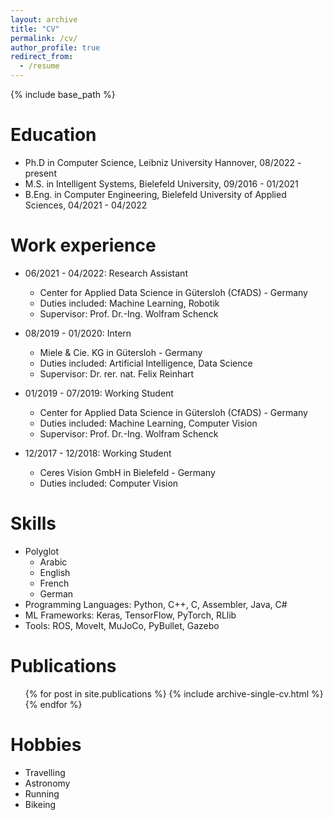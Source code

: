 ```yaml
---
layout: archive
title: "CV"
permalink: /cv/
author_profile: true
redirect_from:
  - /resume
---
```


{% include base_path %}

Education
======
* Ph.D in Computer Science, Leibniz University Hannover, 08/2022 - present
* M.S. in Intelligent Systems, Bielefeld University, 09/2016 - 01/2021
* B.Eng. in Computer Engineering, Bielefeld University of Applied Sciences, 04/2021 - 04/2022

Work experience
======
* 06/2021 - 04/2022: Research Assistant
  * Center for Applied Data Science in Gütersloh (CfADS) - Germany
  * Duties included: Machine Learning, Robotik
  * Supervisor: Prof. Dr.-Ing. Wolfram Schenck

* 08/2019 - 01/2020: Intern
  * Miele & Cie. KG in Gütersloh - Germany
  * Duties included: Artificial Intelligence, Data Science
  * Supervisor: Dr. rer. nat. Felix Reinhart
  
* 01/2019 - 07/2019: Working Student
  * Center for Applied Data Science in Gütersloh (CfADS) - Germany
  * Duties included: Machine Learning, Computer Vision
  * Supervisor: Prof. Dr.-Ing. Wolfram Schenck

* 12/2017 - 12/2018: Working Student
  * Ceres Vision GmbH in Bielefeld - Germany
  * Duties included: Computer Vision


Skills
======
* Polyglot
  * Arabic
  * English
  * French
  * German
* Programming Languages: Python, C++, C, Assembler, Java, C#
* ML Frameworks: Keras, TensorFlow, PyTorch, RLlib
* Tools: ROS, MoveIt, MuJoCo, PyBullet, Gazebo

Publications
======
  <ul>{% for post in site.publications %}
    {% include archive-single-cv.html %}
  {% endfor %}</ul>

  
Hobbies
======
* Travelling
* Astronomy
* Running
* Bikeing 
